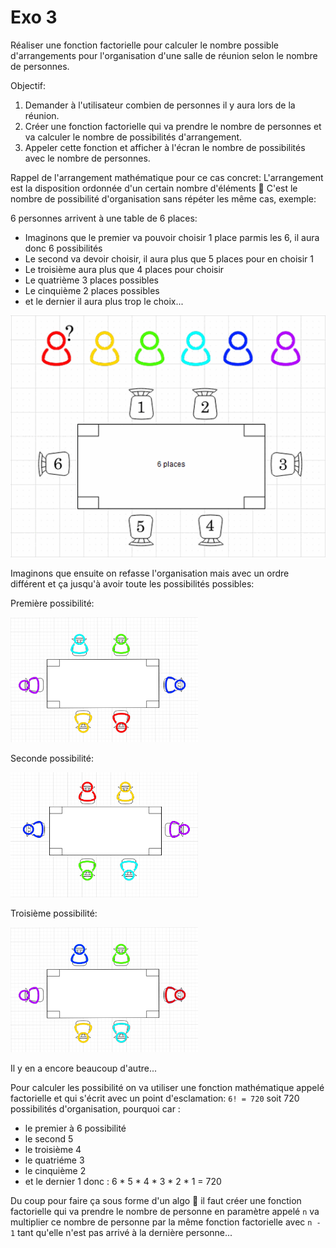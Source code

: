 # Exo 3

Réaliser une fonction factorielle pour calculer le nombre possible d'arrangements pour l'organisation d'une salle de réunion selon le nombre de personnes.

Objectif: 
1. Demander à l'utilisateur combien de personnes il y aura lors de la réunion.
2. Créer une fonction factorielle qui va prendre le nombre de personnes et va calculer le nombre de possibilités d'arrangement.
3. Appeler cette fonction et afficher à l'écran le nombre de possibilités avec le nombre de personnes.


Rappel de l'arrangement mathématique pour ce cas concret:
L'arrangement est la disposition ordonnée d'un certain nombre d'éléments 🤔
C'est le nombre de possibilité d'organisation sans répéter les même cas, exemple:

6 personnes arrivent à une table de 6 places:
- Imaginons que le premier va pouvoir choisir 1 place parmis les 6, il aura donc 6 possibilités
- Le second va devoir choisir, il aura plus que 5 places pour en choisir 1
- Le troisième aura plus que 4 places pour choisir
- Le quatrième 3 places possibles
- Le cinquième 2 places possibles
- et le dernier il aura plus trop le choix...


![Alt Text](images/table.gif)

Imaginons que ensuite on refasse l'organisation mais avec un ordre différent et ça jusqu'à avoir toute les possibilités possibles:

Première possibilité:

<img src="images/p1.png" width="300" height="200" />

Seconde possibilité:

<img src="images/p2.png" width="300" height="200" />

Troisième possibilité:

<img src="images/p3.png" width="300" height="200" />

Il y en a encore beaucoup d'autre...


Pour calculer les possibilité on va utiliser une fonction mathématique appelé factorielle et qui s'écrit avec un point d'esclamation:
`6! = 720` soit 720 possibilités d'organisation,
pourquoi car :
- le premier à 6 possibilité
- le second 5
- le troisième 4
- le quatriéme 3
- le cinquième 2
- et le dernier 1 
donc : 6 * 5 * 4 * 3 * 2 * 1 = 720 


Du coup pour faire ça sous forme d'un algo 🤔 
il faut créer une fonction factorielle qui va prendre le nombre de personne en paramètre appelé `n`
va multiplier ce nombre de personne par la même fonction factorielle avec `n - 1` tant qu'elle n'est pas arrivé à la dernière personne...
